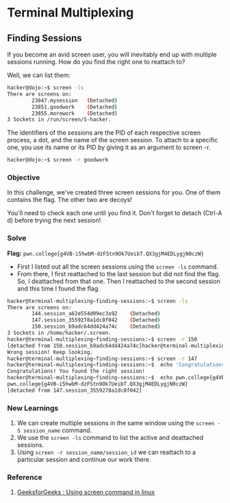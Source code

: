 # Terminal Multiplexing

## Finding Sessions
If you become an avid screen user, you will inevitably end up with multiple sessions running. How do you find the right one to reattach to?

Well, we can list them:

```bash
hacker@dojo:~$ screen -ls
There are screens on:
        23847.mysession   (Detached)
        23851.goodwork    (Detached)
        23855.morework    (Detached)
3 Sockets in /run/screen/S-hacker.
```

The identifiers of the sessions are the PID of each respective screen process, a dot, and the name of the screen session. To attach to a specific one, you use its name or its PID by giving it as an argument to screen -r.

```bash
hacker@dojo:~$ screen -r goodwork
```

### Objective
In this challenge, we've created three screen sessions for you. One of them contains the flag. The other two are decoys!

You'll need to check each one until you find it. Don't forget to detach (Ctrl-A d) before trying the next session!

### Solve
**Flag:** `pwn.college{g4VB-i5hwbM-dzFStn9Ok7UeibT.QX3gjM4EDLygjN0czW}`

- First I listed out all the screen sessions using the `screen -ls` command. 
- From there, I first reattached to the last session but did not find the flag. So, I deattached from that one. Then I reattached to the second session and this time I found the flag.

```bash
hacker@terminal-multiplexing~finding-sessions:~$ screen -ls
There are screens on:
        144.session_a62e554d09ec3a92    (Detached)
        147.session_3559278a1dc8f042    (Detached)
        150.session_b9adc64dd424a74c    (Detached)
3 Sockets in /home/hacker/.screen.
hacker@terminal-multiplexing~finding-sessions:~$ screen -r 150
[detached from 150.session_b9adc64dd424a74c]hacker@terminal-multiplexing~finding-sessions:~$  echo 'Wrong session! Keep looking.'
Wrong session! Keep looking.
hacker@terminal-multiplexing~finding-sessions:~$ screen -r 147
hacker@terminal-multiplexing~finding-sessions:~$  echo 'Congratulations! You found the right session!'
Congratulations! You found the right session!
hacker@terminal-multiplexing~finding-sessions:~$  echo pwn.college{g4VB-i5hwbM-dzFStn9Ok7UeibT.QX3gjM4EDLygjN0czW}
pwn.college{g4VB-i5hwbM-dzFStn9Ok7UeibT.QX3gjM4EDLygjN0czW}
[detached from 147.session_3559278a1dc8f042]
```

### New Learnings
1. We can create multiple sessions in the same window using the `screen -S session_name` command. 
2. We use the `screen -ls` command to list the active and deattached sessions.
3. Using `screen -r session_name/session_id` we can reattach to a particular session and continue our work there.

### Reference 
1. [GeeksforGeeks : Using screen command in linux](https://www.geeksforgeeks.org/linux-unix/screen-command-in-linux-with-examples/)